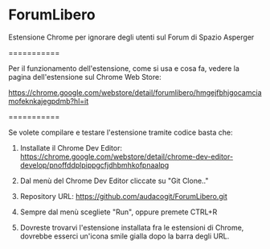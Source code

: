 ForumLibero
===========

Estensione Chrome per ignorare degli utenti sul Forum di Spazio Asperger

===========

Per il funzionamento dell'estensione, come si usa e cosa fa, vedere la pagina dell'estensione sul Chrome Web Store: 

https://chrome.google.com/webstore/detail/forumlibero/hmgejfbhjgocamciamofeknkajegpdmb?hl=it


===========

Se volete compilare e testare l'estensione tramite codice basta che:

1) Installate il Chrome Dev Editor: https://chrome.google.com/webstore/detail/chrome-dev-editor-develop/pnoffddplpippgcfjdhbmhkofpnaalpg

2) Dal menù del Chrome Dev Editor cliccate su "Git Clone.."

3) Repository URL: https://github.com/audacogit/ForumLibero.git

4) Sempre dal menù scegliete "Run", oppure premete CTRL+R

5) Dovreste trovarvi l'estensione installata fra le estensioni di Chrome, dovrebbe esserci un'icona smile gialla dopo la barra degli URL.
